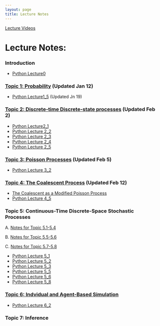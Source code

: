 ```yaml
---
layout: page
title: Lecture Notes
---
```


[Lecture Videos](https://www.youtube.com/playlist?list=PLYrDm8pP64rG39GkPXJhQeJszlw11kHdO)

# Lecture Notes:
### Introduction
  - [Python Lecture0](Lecture0.ipynb)

### [Topic 1: Probability](Topic1.pdf) (Updated Jan 12)
  - [Python Lecture1_5](Lecture1_5.ipynb) (Updated Jn 19)

### [Topic 2: Discrete-time Discrete-state processes](Topic2.pdf) (Updated Feb 2)
  - [Python Lecture2_1](Lecture2_1.ipynb)
  - [Python Lecture 2_2](Lecture2_2.ipynb)
  - [Python Lecture 2_3](Lecture2_3.ipynb)
  - [Python Lecture 2_4](Lecture2_4.ipynb)
  - [Python Lecture 2_5](Lecture2_5.ipynb)

### [Topic 3: Poisson Processes](Topic3.pdf) (Updated Feb 5)
  - [Python Lecture 3_2](Lecture3_2.ipynb)

### [Topic 4: The Coalescent Process](Topic4.pdf) (Updated Feb 12)
  - [The Coalescent as a Modified Poisson Process](TheCoalescentReview.pdf)
  - [Python Lecture 4_5](Lecture4_5.ipynb)

### Topic 5: Continuous-Time Discrete-Space Stochastic Processes
A. [Notes for Topic 5.1-5.4](Topic5a.pdf) 

B. [Notes for Topic 5.5-5.6](Topic5b.pdf) 

C. [Notes for Topic 5.7-5.8](Topic5c.pdf) 

 - [Python Lecture 5_1](Lecture5_1.ipynb)
 - [Python Lecture 5_2](Lecture5_2.ipynb)
 - [Python Lecture 5_3](Lecture5_3.ipynb)
 - [Python Lecture 5_5](Lecture5_5.ipynb)
 - [Python Lecture 5_6](Lecture5_6.ipynb)
 - [Python Lecture 5_8](Lecture5_8.ipynb)

### [Topic 6: Indvidual and Agent-Based Simulation](Topic6.pdf)
  - [Python Lecture 6_2](Lecture6_2.ipynb)

### Topic 7: Inference
